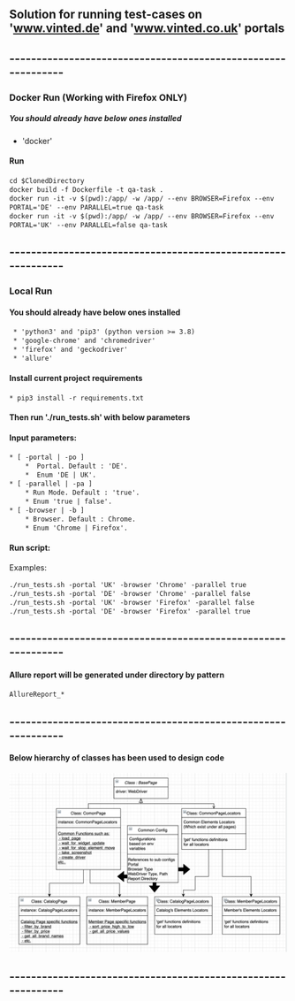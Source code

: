 ## Solution for running test-cases on 'www.vinted.de' and 'www.vinted.co.uk' portals
## -------------------------------------------------------------
### Docker Run (Working with Firefox ONLY)
##### You should already have below ones installed
 * 'docker'
#### Run
```
cd $ClonedDirectory
docker build -f Dockerfile -t qa-task .
docker run -it -v $(pwd):/app/ -w /app/ --env BROWSER=Firefox --env PORTAL='DE' --env PARALLEL=true qa-task
docker run -it -v $(pwd):/app/ -w /app/ --env BROWSER=Firefox --env PORTAL='UK' --env PARALLEL=false qa-task
```
## -------------------------------------------------------------
### Local Run
#### You should already have below ones installed
```
 * 'python3' and 'pip3' (python version >= 3.8)
 * 'google-chrome' and 'chromedriver'
 * 'firefox' and 'geckodriver'  
 * 'allure'
```
#### Install current project requirements
```
* pip3 install -r requirements.txt
```
#### Then run './run_tests.sh' with below parameters
#### Input parameters:
```
* [ -portal | -po ]
    *  Portal. Default : 'DE'.
    *  Enum 'DE | UK'.
* [ -parallel | -pa ]
    * Run Mode. Default : 'true'.
    * Enum 'true | false'.
* [ -browser | -b ]
    * Browser. Default : Chrome.
    * Enum 'Chrome | Firefox'. 
```
#### Run script:
Examples:
```
./run_tests.sh -portal 'UK' -browser 'Chrome' -parallel true
./run_tests.sh -portal 'DE' -browser 'Chrome' -parallel false
./run_tests.sh -portal 'UK' -browser 'Firefox' -parallel false
./run_tests.sh -portal 'DE' -browser 'Firefox' -parallel true
```
## -------------------------------------------------------------
#### Allure report will be generated under directory by pattern
```
AllureReport_*
```
## -------------------------------------------------------------
#### Below hierarchy of classes has been used to design code
![Diagram](https://github.com/Ashot-90/qa-task/blob/master/Diagram.jpg?raw=true)
## -------------------------------------------------------------